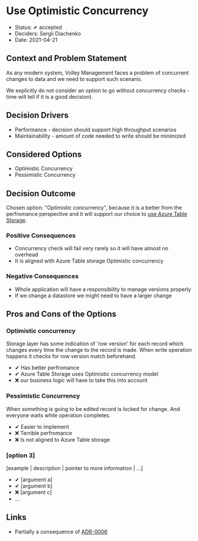 # Use Optimistic Concurrency

* Status: ✔ accepted
* Deciders: Sergii Diachenko
* Date: 2021-04-21

## Context and Problem Statement

As any modern system, Volley Management faces a problem of concurrent changes to data and we need to support such scenario.

We explicitly do not consider an option to go without concurrency checks - time will tell if it is a good decision).

## Decision Drivers <!-- optional -->

* Performance - decision should support high throughput scenarios
* Maintainability - amount of code needed to write should be minimized

## Considered Options

* Optimistic Concurrency
* Pessimistic Concurrency

## Decision Outcome

Chosen option: "Optimistic concurrency", because it is a better from the perfromance perspective and it will support our choice to [use Azure Table Storage](0006-use-azure-table-storage-for-persistence.md).

### Positive Consequences <!-- optional -->

* Concurrency check will fail very rarely so it will have almost no overhead
* It is aligned with Azure Table storage Optimistic concurrency

### Negative Consequences <!-- optional -->

* Whole application will have a responsibility to manage versions properly
* If we change a datastore we might need to have a larger change

## Pros and Cons of the Options <!-- optional -->

### Optimistic concurrency

Storage layer has some indication of 'row version' for each record which changes every time the change to the record is made. When write operation happens it checks for row version match beforehand.

* ✔ Has better perfromance
* ✔ Azure Table Storage uses Optimistic concurrency model
* ❌ our business logic will have to take this into account

### Pessimistic Concurrency

When something is going to be edited record is locked for change. And everyone waits while operation completes.

* ✔ Easier to implement
* ❌ Terrible perfromance
* ❌ Is not aligned to Azure Table storage

### [option 3]

[example | description | pointer to more information | …] <!-- optional -->

* ✔ [argument a]
* ✔ [argument b]
* ❌ [argument c]
* … <!-- numbers of pros and cons can vary -->

## Links <!-- optional -->

* Partially a consequence of [ADR-0006](0006-use-azure-table-storage-for-persistence.md)
